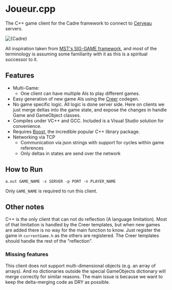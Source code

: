 # Joueur.cpp
The C++ game client for the Cadre framework to connect to [Cerveau](https://github.com/JacobFischer/Cerveau) servers.

![{Cadre}](http://i.imgur.com/17wwI3f.png)

All inspiration taken from [MST's SIG-GAME framework](https://github.com/siggame), and most of the terminology is assuming some familiarity with it as this is a spiritual successor to it.

## Features

* Multi-Game:
  * One client can have multiple AIs to play different games.
* Easy generation of new game AIs using the [Creer](https://github.com/JacobFischer/Creer) codegen.
* No game specific logic. All logic is done server side. Here on clients we just merge deltas into the game state, and expose the changes in handle Game and GameObject classes.
* Compiles under VC++ and GCC. Included is a Visual Studio solution for convenience.
* Requires [Boost](http://www.boost.org/), the incredible popular C++ library package.
* Networking via TCP
  * Communication via json strings with support for cycles within game references
  * Only deltas in states are send over the network

## How to Run

```
a.out GAME_NAME -s SERVER -p PORT -n PLAYER_NAME
```

Only `GAME_NAME` is required to run this client.


## Other notes

C++ is the only client that can not do reflection (A language limitation). Most of that limitation is handled by the Creer templates, but when new games are added there is no way for the main function to know. Just register the game in `currentGame.h` as the others are registered. The Creer templates should handle the rest of the "reflection".

### Missing features

This client does not support multi-dimensional objects (e.g. an array of arrays). And no dictionaries outside the special GameObjects dictionary will merge correctly for similar reasons. The main issue is because we want to keep the delta-merging code as DRY as possible.
